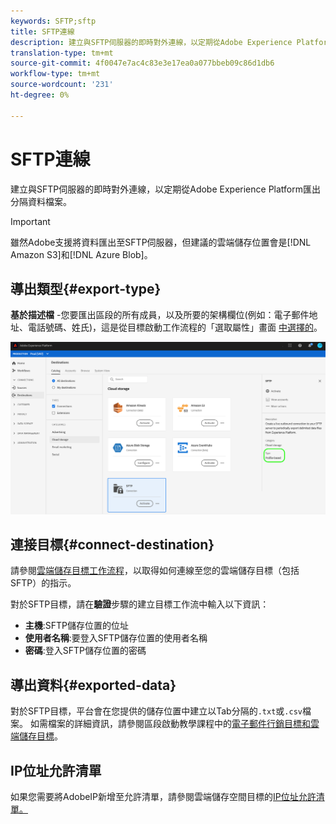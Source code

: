 ```yaml
---
keywords: SFTP;sftp
title: SFTP連線
description: 建立與SFTP伺服器的即時對外連線，以定期從Adobe Experience Platform匯出分隔資料檔案。
translation-type: tm+mt
source-git-commit: 4f0047e7ac4c83e3e17ea0a077bbeb09c86d1db6
workflow-type: tm+mt
source-wordcount: '231'
ht-degree: 0%

---
```



# SFTP連線

建立與SFTP伺服器的即時對外連線，以定期從Adobe Experience Platform匯出分隔資料檔案。

>[!IMPORTANT]
>
> 雖然Adobe支援將資料匯出至SFTP伺服器，但建議的雲端儲存位置會是[!DNL Amazon S3]和[!DNL Azure Blob]。

## 導出類型{#export-type}

**基於描述檔** -您要匯出區段的所有成員，以及所要的架構欄位(例如：電子郵件地址、電話號碼、姓氏)，這是從目標啟動工作流程的「選取屬性」畫面 [中選擇的](../../ui/activate-destinations.md#select-attributes)。

![SFTP描述檔匯出類型](../../assets/catalog/cloud-storage/sftp/catalog.png)

## 連接目標{#connect-destination}

請參閱[雲端儲存目標工作流程](./workflow.md)，以取得如何連線至您的雲端儲存目標（包括SFTP）的指示。

對於SFTP目標，請在&#x200B;**驗證**&#x200B;步驟的建立目標工作流中輸入以下資訊：

* **主機**:SFTP儲存位置的位址
* **使用者名稱**:要登入SFTP儲存位置的使用者名稱
* **密碼**:登入SFTP儲存位置的密碼

## 導出資料{#exported-data}

對於SFTP目標，平台會在您提供的儲存位置中建立以Tab分隔的`.txt`或`.csv`檔案。 如需檔案的詳細資訊，請參閱區段啟動教學課程中的[電子郵件行銷目標和雲端儲存目標](../../ui/activate-destinations.md#esp-and-cloud-storage)。

## IP位址允許清單

如果您需要將AdobeIP新增至允許清單，請參閱雲端儲存空間目標的[IP位址允許清單。](./ip-address-allow-list.md)